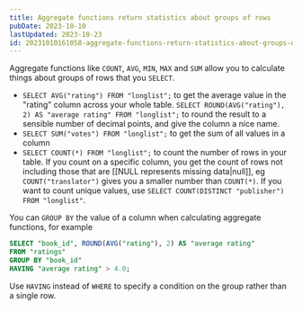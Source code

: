 ```yaml
---
title: Aggregate functions return statistics about groups of rows
pubDate: 2023-10-10
lastUpdated: 2023-10-23
id: 20231010161058-aggregate-functions-return-statistics-about-groups-of-rows
---
```


Aggregate functions like `COUNT`, `AVG`, `MIN`, `MAX` and `SUM` allow you to calculate things about groups of rows that you `SELECT`.

- `SELECT AVG("rating") FROM "longlist";` to get the average value in the "rating" column across your whole table. `SELECT ROUND(AVG("rating"), 2) AS "average rating" FROM "longlist";` to round the result to a sensible number of decimal points, and give the column a nice name.
- `SELECT SUM("votes") FROM "longlist";` to get the sum of all values in a column
- `SELECT COUNT(*) FROM "longlist";` to count the number of rows in your table. If you count on a specific column, you get the count of rows not including those that are [[NULL represents missing data|null]], eg `COUNT("translator")` gives you a smaller number than `COUNT(*)`. If you want to count unique values, use `SELECT COUNT(DISTINCT "publisher") FROM "longlist"`.

You can `GROUP BY` the value of a column when calculating aggregate functions, for example

```sql
SELECT "book_id", ROUND(AVG("rating"), 2) AS "average rating"
FROM "ratings"
GROUP BY "book_id"
HAVING "average rating" > 4.0;
```

Use `HAVING` instead of `WHERE` to specify a condition on the group rather than a single row.
